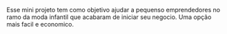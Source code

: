 Esse mini projeto tem como objetivo ajudar a pequenso emprendedores no ramo da moda infantil que acabaram de iniciar seu negocio. Uma opção mais facil e economico.